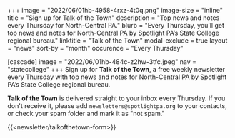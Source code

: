 +++
image = "2022/06/01hb-4958-4rxz-4t0q.png"
image-size = "inline"
title = "Sign up for Talk of the Town"
description = "Top news and notes every Thursday for North-Central PA."
blurb = "Every Thursday, you’ll get top news and notes for North-Central PA by Spotlight PA’s State College regional bureau."
linktitle = "Talk of the Town"
modal-exclude = true
layout = "news"
sort-by = "month"
occurence = "Every Thursday"

[cascade]
image = "2022/06/01hb-484c-z2hw-3tfc.jpeg"
nav = "statecollege"
+++
Sign up for **Talk of the Town**, a free weekly newsletter every Thursday with top news and notes for North-Central PA by Spotlight PA’s State College regional bureau.

**Talk of the Town** is delivered straight to your inbox every Thursday. If you don't receive it, please add `newsletters@spotlightpa.org` to your contacts, or check your spam folder and mark it as "not spam."

{{<newsletter/talkofthetown-form>}}

